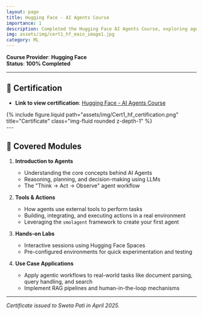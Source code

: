 ```yaml
---
layout: page
title: Hugging Face - AI Agents Course
importance: 1
description: Completed the Hugging Face AI Agents Course, exploring agent fundamentals, tool integration, and the Thought → Action → Observation loop, using agentic frameworks.
img: assets/img/cert1_hf_main_image1.jpg
category: ML
---
```


**Course Provider**: **Hugging Face**  
**Status**: **100% Completed**

---

## **📜 Certification**
- **Link to view certification**: <a href="https://cdn-uploads.huggingface.co/production/uploads/noauth/mJ74PhkSBxWLP6OhlqRRs.webp" target="_blank">Hugging Face - AI Agents Course</a>

<div class="row justify-content-sm-center">
  <div class="col-sm-8 mt-3 mt-md-0">
    {% include figure.liquid path="assets/img/Cert1_hf_certification.png" title="Certificate" class="img-fluid rounded z-depth-1" %}
  </div>
</div>
---

## 📘 **Covered Modules**

1. **Introduction to Agents**  
   - Understanding the core concepts behind AI Agents  
   - Reasoning, planning, and decision-making using LLMs  
   - The "Think → Act → Observe" agent workflow  

2. **Tools & Actions**  
   - How agents use external tools to perform tasks  
   - Building, integrating, and executing actions in a real environment  
   - Leveraging the `smolagent` framework to create your first agent  

3. **Hands-on Labs**  
   - Interactive sessions using Hugging Face Spaces  
   - Pre-configured environments for quick experimentation and testing  

4. **Use Case Applications**  
   - Apply agentic workflows to real-world tasks like document parsing, query handling, and search  
   - Implement RAG pipelines and human-in-the-loop mechanisms  

---

*Certificate issued to Sweta Pati in April 2025.*
